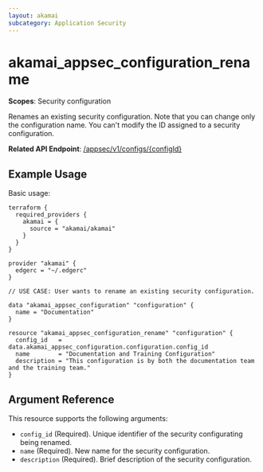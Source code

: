 ```yaml
---
layout: akamai
subcategory: Application Security
---
```


# akamai_appsec_configuration_rename

**Scopes**: Security configuration

Renames an existing security configuration.
Note that you can change only the configuration name. You can't modify the ID assigned to a security configuration.

**Related API Endpoint**: [/appsec/v1/configs/{configId}](https://techdocs.akamai.com/application-security/reference/put-config)

## Example Usage

Basic usage:

```
terraform {
  required_providers {
    akamai = {
      source = "akamai/akamai"
    }
  }
}

provider "akamai" {
  edgerc = "~/.edgerc"
}

// USE CASE: User wants to rename an existing security configuration.

data "akamai_appsec_configuration" "configuration" {
  name = "Documentation"
}

resource "akamai_appsec_configuration_rename" "configuration" {
  config_id   = data.akamai_appsec_configuration.configuration.config_id
  name        = "Documentation and Training Configuration"
  description = "This configuration is by both the documentation team and the training team."
}
```

## Argument Reference

This resource supports the following arguments:

- `config_id` (Required). Unique identifier of the security configurating being renamed.
- `name` (Required). New name for the security configuration.
- `description` (Required). Brief description of the security configuration.